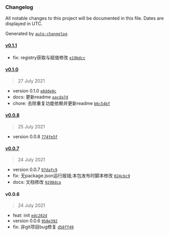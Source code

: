 ### Changelog

All notable changes to this project will be documented in this file. Dates are displayed in UTC.

Generated by [`auto-changelog`](https://github.com/CookPete/auto-changelog).

#### [v0.1.1](https://github.com/kezhongfa/publish-version/compare/v0.1.0...v0.1.1)

- fix: registry获取与赋值修改 [`e19bdcc`](https://github.com/kezhongfa/publish-version/commit/e19bdcc9ec09a74e4d6f8bc96236055c4e4bd89c)

#### [v0.1.0](https://github.com/kezhongfa/publish-version/compare/v0.0.8...v0.1.0)

> 27 July 2021

- version 0.1.0 [`e8dde8c`](https://github.com/kezhongfa/publish-version/commit/e8dde8c3a4c1494f7f746a2604e05582e8bd438d)
- docs: 更新readme [`aacda7d`](https://github.com/kezhongfa/publish-version/commit/aacda7d69987b4ba67915fc70c484687b78c30a1)
- chore: 去除重复功能依赖并更新readme [`b6c54bf`](https://github.com/kezhongfa/publish-version/commit/b6c54bf8a0c3b9baced35ab64f6a598290b4c8bd)

#### [v0.0.8](https://github.com/kezhongfa/publish-version/compare/v0.0.7...v0.0.8)

> 25 July 2021

- version 0.0.8 [`774fe5f`](https://github.com/kezhongfa/publish-version/commit/774fe5f34a7b1e7693122320b543e1590c2e61cc)

#### [v0.0.7](https://github.com/kezhongfa/publish-version/compare/v0.0.6...v0.0.7)

> 24 July 2021

- version 0.0.7 [`97dafc9`](https://github.com/kezhongfa/publish-version/commit/97dafc942f44d86343b8fc5d1c985944af571a4e)
- fix: 无package.json运行报错;本包发布时脚本修改 [`024cbc9`](https://github.com/kezhongfa/publish-version/commit/024cbc916e3d7edb40a8381c7edf72871d9a4066)
- docs: 文档修改 [`9298dca`](https://github.com/kezhongfa/publish-version/commit/9298dca61418bd2f3076da21181bea17d10602d8)

#### v0.0.6

> 24 July 2021

- feat: init [`edc202d`](https://github.com/kezhongfa/publish-version/commit/edc202d00d91cb481100cb4990d37680fe7427a5)
- version 0.0.6 [`958e392`](https://github.com/kezhongfa/publish-version/commit/958e3921ec8c7517c2da6a7e615003aefd839047)
- fix:  非git项目bug修复 [`d58ff49`](https://github.com/kezhongfa/publish-version/commit/d58ff49275257ac9bbd78f6d400362bb2dddbaf2)
